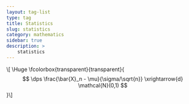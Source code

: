 ```yaml
---
layout: tag-list
type: tag
title: Statistics
slug: statistics
category: mathematics
sidebar: true
description: >
    statistics
---
```


\\[ \Huge \fcolorbox{transparent}{transparent}{ $$ \dps
\frac{\bar{X}_n - \mu}{\sigma/\sqrt{n}} \xrightarrow{d} \mathcal{N}(0,1)
$$ }\\]